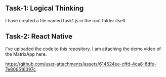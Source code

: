 ## Task-1: Logical Thinking

I have created a file named task1.js in the root folder itself.

## Task-2: React Native

I've uploaded the code to this repository. I am attaching the demo video of the MatrixApp here.

https://github.com/user-attachments/assets/614524ee-cffd-4ca8-8dfe-7e806516397c
